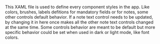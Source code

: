This XAML file is used to define every component styles in the app. Like colors, brushes, labels defitions for mandatory fields or for notes, some other controls default behavior. If a note text control needs to be updated, by changing it in here once makes all the other note text controls changed at the same time. Some controls behavior are meant to be default but more specific behavior could be set when used in dark or light mode, like font colors.
